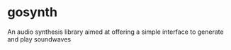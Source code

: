 # gosynth
An audio synthesis library aimed at offering a simple interface to generate and play soundwaves
